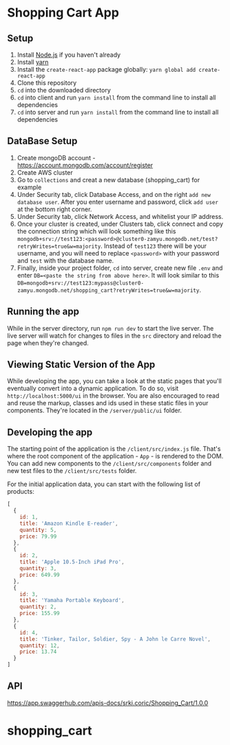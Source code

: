 # Shopping Cart App

## Setup
1. Install [Node.js](https://nodejs.org/en/download/package-manager/) if you haven't already
1. Install [yarn](https://yarnpkg.com/en/docs/install#mac-stable)
3. Install the `create-react-app` package globally: `yarn global add create-react-app`
4. Clone this repository
5. `cd` into the downloaded directory
6. `cd` into client and run `yarn install` from the command line to install all dependencies
6. `cd` into server and run `yarn install` from the command line to install all dependencies

## DataBase Setup

1. Create mongoDB account - https://account.mongodb.com/account/register
2. Create AWS cluster
3. Go to `collections` and creat a new database (shopping_cart) for example
4. Under Security tab, click Database Access, and on the right `add new database user`. After you enter username and password, click `add user` at the bottom right corner.
5. Under Security tab, click Network Access, and whitelist your IP address.
6. Once your cluster is created, under Clusters tab, click connect and copy the connection string which will look something like this `mongodb+srv://test123:<password>@cluster0-zamyu.mongodb.net/test?retryWrites=true&w=majority`. Instead of `test123` there will be your username, and you will need to replace `<password>` with your password and `test` with the database name.
7. Finally, inside your project folder, `cd` into server, create new file `.env` and enter `DB=<paste the string from above here>`. It will look similar to this `DB=mongodb+srv://test123:mypass@cluster0-zamyu.mongodb.net/shopping_cart?retryWrites=true&w=majority`.

## Running the app
While in the server directory, run `npm run dev` to start the live server. The live server will watch for changes to files in the `src` directory and reload the page when they're changed.

## Viewing Static Version of the App
While developing the app, you can take a look at the static pages that you'll eventually convert into a dynamic application. To do so, visit `http://localhost:5000/ui` in the browser. You are also encouraged to read and reuse the markup, classes and ids used in these static files in your components. They're located in the `/server/public/ui` folder.

## Developing the app

The starting point of the application is the `/client/src/index.js` file. That's where the root component of the application - `App` - is rendered to the DOM. You can add new components to the `/client/src/components` folder and new test files to the `/client/src/tests` folder.

For the initial application data, you can start with the following list of products:

```js
[
  {
    id: 1,
    title: 'Amazon Kindle E-reader',
    quantity: 5,
    price: 79.99
  },
  {
    id: 2,
    title: 'Apple 10.5-Inch iPad Pro',
    quantity: 3,
    price: 649.99
  },
  {
    id: 3,
    title: 'Yamaha Portable Keyboard',
    quantity: 2,
    price: 155.99
  },
  {
    id: 4,
    title: 'Tinker, Tailor, Soldier, Spy - A John le Carre Novel',
    quantity: 12,
    price: 13.74
  }
]
```

## API

https://app.swaggerhub.com/apis-docs/srki.coric/Shopping_Cart/1.0.0
# shopping_cart
